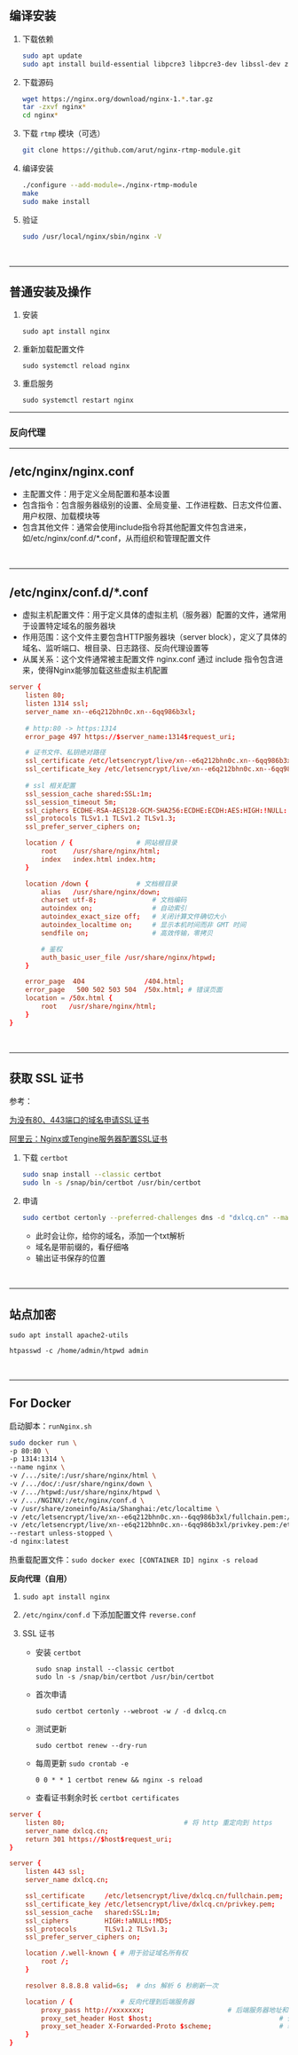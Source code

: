 ## 编译安装

1. 下载依赖

    ```sh
    sudo apt update
    sudo apt install build-essential libpcre3 libpcre3-dev libssl-dev zlib1g zlib1g-dev
    ```

2. 下载源码
    ```sh
    wget https://nginx.org/download/nginx-1.*.tar.gz
    tar -zxvf nginx*
    cd nginx*
    ```

3. 下载 `rtmp` 模块（可选）
    ```sh
    git clone https://github.com/arut/nginx-rtmp-module.git
    ```

4. 编译安装
    ```sh
    ./configure --add-module=./nginx-rtmp-module
    make
    sudo make install
    ```

5. 验证
    ```sh
    sudo /usr/local/nginx/sbin/nginx -V
    ```

<br>

---

## 普通安装及操作

1. 安装

    ```shell
    sudo apt install nginx
    ```

2. 重新加载配置文件

    ```shell
    sudo systemctl reload nginx
    ```

3. 重启服务

    ```shell
    sudo systemctl restart nginx
    ```

---

### 反向代理




---

## /etc/nginx/nginx.conf

* 主配置文件：用于定义全局配置和基本设置
* 包含指令：包含服务器级别的设置、全局变量、工作进程数、日志文件位置、用户权限、加载模块等
* 包含其他文件：通常会使用include指令将其他配置文件包含进来，如/etc/nginx/conf.d/*.conf，从而组织和管理配置文件

<br>

---

## /etc/nginx/conf.d/*.conf

* 虚拟主机配置文件：用于定义具体的虚拟主机（服务器）配置的文件，通常用于设置特定域名的服务器块
* 作用范围：这个文件主要包含HTTP服务器块（server block），定义了具体的域名、监听端口、根目录、日志路径、反向代理设置等
* 从属关系：这个文件通常被主配置文件 nginx.conf 通过 include 指令包含进来，使得Nginx能够加载这些虚拟主机配置

```conf
server {
    listen 80;
    listen 1314 ssl;
    server_name xn--e6q212bhn0c.xn--6qq986b3xl;
    
    # http:80 -> https:1314
    error_page 497 https://$server_name:1314$request_uri;

    # 证书文件、私钥绝对路径
    ssl_certificate /etc/letsencrypt/live/xn--e6q212bhn0c.xn--6qq986b3xl/fullchain.pem;
    ssl_certificate_key /etc/letsencrypt/live/xn--e6q212bhn0c.xn--6qq986b3xl/privkey.pem;
 
    # ssl 相关配置
    ssl_session_cache shared:SSL:1m;
    ssl_session_timeout 5m;
    ssl_ciphers ECDHE-RSA-AES128-GCM-SHA256:ECDHE:ECDH:AES:HIGH:!NULL:!aNULL:!MD5:!ADH:!RC4;
    ssl_protocols TLSv1.1 TLSv1.2 TLSv1.3;
    ssl_prefer_server_ciphers on;

    location / {                # 网站根目录
        root	/usr/share/nginx/html;
        index   index.html index.htm;
    }

    location /down {            # 文档根目录
        alias   /usr/share/nginx/down;
        charset utf-8;              # 文档编码
        autoindex on;               # 自动索引
	    autoindex_exact_size off;   # 关闭计算文件确切大小
        autoindex_localtime on;     # 显示本机时间而非 GMT 时间
        sendfile on;                # 高效传输，零拷贝

        # 鉴权
        auth_basic_user_file /usr/share/nginx/htpwd;
    }

    error_page  404               /404.html;
    error_page   500 502 503 504  /50x.html; # 错误页面
    location = /50x.html {
        root   /usr/share/nginx/html;
    }
}
```

<br>

---

## 获取 SSL 证书

参考：

[为没有80、443端口的域名申请SSL证书](https://www.fisheryung.top:9002/%E4%B8%BA%E6%B2%A1%E6%9C%8980%E3%80%81443%E7%AB%AF%E5%8F%A3%E7%9A%84%E5%9F%9F%E5%90%8D%E7%94%B3%E8%AF%B7ssl%E8%AF%81%E4%B9%A6.html)

[阿里云：Nginx或Tengine服务器配置SSL证书](https://help.aliyun.com/zh/ssl-certificate/user-guide/install-ssl-certificates-on-nginx-servers-or-tengine-servers)

1. 下载 `certbot`

    ```bash
    sudo snap install --classic certbot
    sudo ln -s /snap/bin/certbot /usr/bin/certbot
    ```

2. 申请

    ```bash
    sudo certbot certonly --preferred-challenges dns -d "dxlcq.cn" --manual --cert-name dxlcq.cn
    ```

    * 此时会让你，给你的域名，添加一个txt解析
    * 域名是带前缀的，看仔细咯
    * 输出证书保存的位置

<br>

---

## 站点加密


`sudo apt install apache2-utils`

`htpasswd -c /home/admin/htpwd admin`



<br>

---


## For Docker

启动脚本：`runNginx.sh`

```bash
sudo docker run \
-p 80:80 \
-p 1314:1314 \
--name nginx \
-v /.../site/:/usr/share/nginx/html \
-v /.../doc/:/usr/share/nginx/down \
-v /.../htpwd:/usr/share/nginx/htpwd \
-v /.../NGINX/:/etc/nginx/conf.d \
-v /usr/share/zoneinfo/Asia/Shanghai:/etc/localtime \
-v /etc/letsencrypt/live/xn--e6q212bhn0c.xn--6qq986b3xl/fullchain.pem:/etc/letsencrypt/live/xn--e6q212bhn0c.xn--6qq986b3xl/fullchain.pem \
-v /etc/letsencrypt/live/xn--e6q212bhn0c.xn--6qq986b3xl/privkey.pem:/etc/letsencrypt/live/xn--e6q212bhn0c.xn--6qq986b3xl/privkey.pem \
--restart unless-stopped \
-d nginx:latest
```

热重载配置文件：`sudo docker exec [CONTAINER ID] nginx -s reload`



**反向代理（自用）**

1. `sudo apt install nginx`

2. `/etc/nginx/conf.d` 下添加配置文件 `reverse.conf`

3. SSL 证书

    * 安装 `certbot`

        ```shell
        sudo snap install --classic certbot
        sudo ln -s /snap/bin/certbot /usr/bin/certbot
        ```

    * 首次申请

        ```shell
        sudo certbot certonly --webroot -w / -d dxlcq.cn
        ```

    * 测试更新

        ```shell
        sudo certbot renew --dry-run
        ```

    * 每周更新 `sudo crontab -e`

        ```shell
        0 0 * * 1 certbot renew && nginx -s reload
        ```

    * 查看证书剩余时长 `certbot certificates`

```conf
server {
    listen 80;                              # 将 http 重定向到 https
    server_name dxlcq.cn;
    return 301 https://$host$request_uri;
}

server {
    listen 443 ssl;
    server_name dxlcq.cn;

    ssl_certificate     /etc/letsencrypt/live/dxlcq.cn/fullchain.pem;   # SSL 完整证书
    ssl_certificate_key /etc/letsencrypt/live/dxlcq.cn/privkey.pem;     # SSL 私钥
    ssl_session_cache   shared:SSL:1m;                                  # 缓存 SSL 会话
    ssl_ciphers         HIGH:!aNULL:!MD5;                               # 支持的密码套件
    ssl_protocols       TLSv1.2 TLSv1.3;                                # 支持的协议版本
    ssl_prefer_server_ciphers on;                                       # 优先使用服务器密码套件

    location /.well-known { # 用于验证域名所有权
        root /;
    }

    resolver 8.8.8.8 valid=6s;  # dns 解析 6 秒刷新一次

    location / {            # 反向代理到后端服务器
        proxy_pass http://xxxxxxx;                     # 后端服务器地址和端口
        proxy_set_header Host $host;                                # 保持主机头不变
        proxy_set_header X-Forwarded-Proto $scheme;                 # 转发协议
    }
}
```